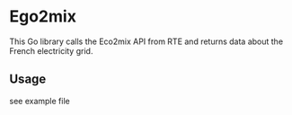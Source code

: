 # Ego2mix

This Go library calls the Eco2mix API from RTE and returns data about the French electricity grid.

## Usage
see example file